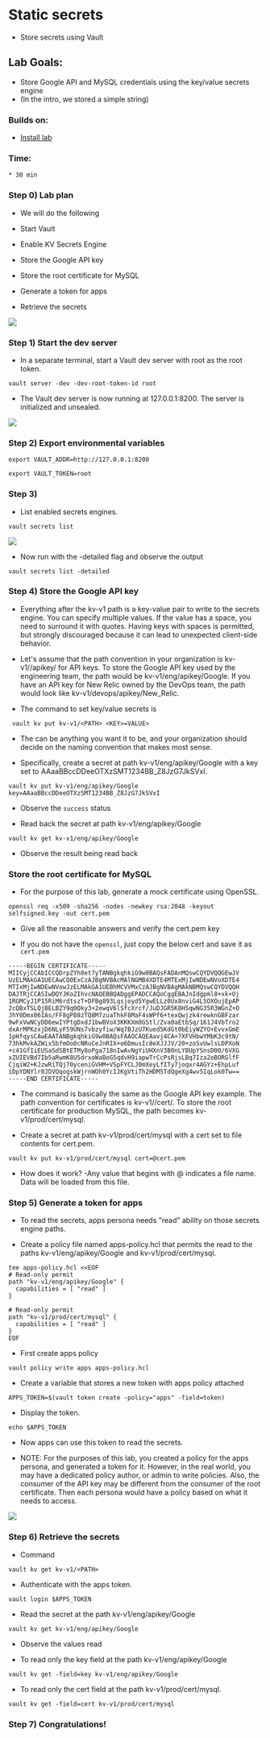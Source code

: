 # Static secrets

* Store secrets using Vault  

## Lab Goals:

* Store Google API and MySQL credentials using the key/value secrets engine
* (In the intro, we stored a simple string)

### Builds on:
* [Install lab](../lab01)

### Time:
    * 30 min

### Step 0) Lab plan

* We will do the following

* Start Vault
* Enable KV Secrets Engine
* Store the Google API key
* Store the root certificate for MySQL
* Generate a token for apps
* Retrieve the secrets

![](../artwork/fig21-1.png)


### Step 1) Start the dev server

* In a separate terminal, start a Vault dev server with root as the root token.

```shell
vault server -dev -dev-root-token-id root
```

* The Vault dev server is now running at 127.0.0.1:8200. The server is initialized and unsealed.

![](../artwork/fig21-2.png)

### Step 2) Export environmental variables

```shell
export VAULT_ADDR=http://127.0.0.1:8200
```

```shell
export VAULT_TOKEN=root
```

### Step 3)

* List enabled secrets engines.

```shell
vault secrets list
```

![](../artwork/fig21-4.png)

* Now run with the -detailed flag and observe the output

```shell
vault secrets list -detailed
```

### Step 4) Store the Google API key

* Everything after the kv-v1 path is a key-value pair to write to the secrets engine. You can specify multiple values. If the value has a space, you need to surround it with quotes. Having keys with spaces is permitted, but strongly discouraged because it can lead to unexpected client-side behavior.

* Let's assume that the path convention in your organization is kv-v1/<OWNER>/apikey/<APP> for API keys. To store the Google API key used by the engineering team, the path would be kv-v1/eng/apikey/Google. If you have an API key for New Relic owned by the DevOps team, the path would look like kv-v1/devops/apikey/New_Relic.

* The command to set key/value secrets is

```shell
 vault kv put kv-v1/<PATH> <KEY>=VALUE>
```

* The <PATH> can be anything you want it to be, and your organization should decide on the naming convention that makes most sense.

* Specifically, create a secret at path kv-v1/eng/apikey/Google with a key set to AAaaBBccDDeeOTXzSMT1234BB_Z8JzG7JkSVxI.

```shell
vault kv put kv-v1/eng/apikey/Google key=AAaaBBccDDeeOTXzSMT1234BB_Z8JzG7JkSVxI
```

* Observe the `success` status

* Read back the secret at path kv-v1/eng/apikey/Google

```shell
vault kv get kv-v1/eng/apikey/Google
```

* Observe the result being read back

### Store the root certificate for MySQL

* For the purpose of this lab, generate a mock certificate using OpenSSL.

```shell
openssl req -x509 -sha256 -nodes -newkey rsa:2048 -keyout selfsigned.key -out cert.pem
```

* Give all the reasonable answers and verify the cert.pem key

* If you do not have the `openssl`, just copy the below cert and save it as `cert.pem`

```text
-----BEGIN CERTIFICATE-----
MIICyjCCAbICCQDrpZYh8et7yTANBgkqhkiG9w0BAQsFADAnMQswCQYDVQQGEwJV
UzELMAkGA1UECAwCQ0ExCzAJBgNVBAcMAlNGMB4XDTE4MTExMjIwNDEwNVoXDTE4
MTIxMjIwNDEwNVowJzELMAkGA1UEBhMCVVMxCzAJBgNVBAgMAkNBMQswCQYDVQQH
DAJTRjCCASIwDQYJKoZIhvcNAQEBBQADggEPADCCAQoCggEBAJnIdgpml8+xk+Oj
1RGMCyJ1P15RiM6rdtszT+DFBg893Lqsjoyd5YgwELLz0Ux8nviG4L5OXOujEpAP
2cQBxTSLQjBELBZY9q0Qky3+2ewqV6lSfcXrcf/JuDJGR5K8HSqwNG35R3WGnZ+O
JhY0Dmx06IAs/FF8gP88zTQ8M7zuaThkF8MaF4sWPf6+texQwjzk4rewknGBFzar
9wFxVwNCyDD6ewIYPtgDxdJ1bwBVoX3KKKXm8GStl/Zva0aEtbSq/161J4VbTro2
dxArMPKzxjD6NLyF59UNs7vbzyfiw/Wq7BJzU7Kued5KdGt0bEiyWZYO+EvvxGmE
1pHfqysCAwEAATANBgkqhkiG9w0BAQsFAAOCAQEAavj4CA+7XFVHbwYMbK3c9tN/
73hkMvkAZWix5bfmOo0cNRuCeJnRIX+o6DmusIc8eXJJJV/20+zoSvUwlsLDPXoN
+c41GfIiEUSaSdSBtETMy8oPga718nIwAvNgYiUHXnV3B0nLYBUpYSnsD00/6VXG
xZUIEVBd7Ib5aRwmK8U5drxoWaBoG5qdvH9iapwTrCcPsRjsLBq7Iza2oBORGlfF
CjqiW2+KJzwRiTQj70yceniGVHM+VSpFYCLJ0mXeyLfITy7joqxr4AGYz+EhpLuf
iDpYDNYlr0JDVQqogskWjrnWOh0YcIJKgVtiTh2HDM5TdQgeXg4wv5IqLok0Tw==
-----END CERTIFICATE-----
```

* The command is basically the same as the Google API key example. The path convention for certificates is kv-v1/<ENVIRONMENT>/cert/<SYSTEM>. To store the root certificate for production MySQL, the path becomes kv-v1/prod/cert/mysql.

* Create a secret at path kv-v1/prod/cert/mysql with a cert set to file contents for cert.pem.

```shell
vault kv put kv-v1/prod/cert/mysql cert=@cert.pem
```

* How does it work? -Any value that begins with @ indicates a file name. Data will be loaded from this file.

### Step 5) Generate a token for apps

* To read the secrets, apps persona needs "read" ability on those secrets engine paths.

* Create a policy file named apps-policy.hcl that permits the read to the paths kv-v1/eng/apikey/Google and kv-v1/prod/cert/mysql.

```shell
tee apps-policy.hcl <<EOF
# Read-only permit
path "kv-v1/eng/apikey/Google" {
  capabilities = [ "read" ]
}

# Read-only permit
path "kv-v1/prod/cert/mysql" {
  capabilities = [ "read" ]
}
EOF
```

* First create apps policy

```shell
vault policy write apps apps-policy.hcl
```

* Create a variable that stores a new token with apps policy attached

```shell
APPS_TOKEN=$(vault token create -policy="apps" -field=token)
```

* Display the token.

```shell
echo $APPS_TOKEN
```

* Now apps can use this token to read the secrets.

* NOTE: For the purposes of this lab, you created a policy for the apps persona, and generated a token for it. However, in the real world, you may have a dedicated policy author, or admin to write policies. Also, the consumer of the API key may be different from the consumer of the root certificate. Then each persona would have a policy based on what it needs to access.

![](../artwork/fig21-5.png)

### Step 6) Retrieve the secrets

* Command

```shell
vault kv get kv-v1/<PATH>
```

* Authenticate with the apps token.

```shell
vault login $APPS_TOKEN
```

* Read the secret at the path kv-v1/eng/apikey/Google

```shell
vault kv get kv-v1/eng/apikey/Google
```

* Observe the values read

* To read only the key field at the path kv-v1/eng/apikey/Google

```shell
vault kv get -field=key kv-v1/eng/apikey/Google
```

* To read only the cert field at the path kv-v1/prod/cert/mysql.

```shell
vault kv get -field=cert kv-v1/prod/cert/mysql
```

### Step 7) Congratulations!